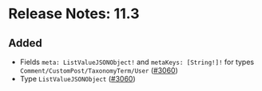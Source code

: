 # Release Notes: 11.3

## Added

- Fields `meta: ListValueJSONObject!` and `metaKeys: [String!]!` for types `Comment/CustomPost/TaxonomyTerm/User` ([#3060](https://github.com/GatoGraphQL/GatoGraphQL/pull/3060))
- Type `ListValueJSONObject` ([#3060](https://github.com/GatoGraphQL/GatoGraphQL/pull/3060))
